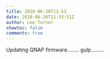 ```yaml
---
title: 2010-06-26T11-53
date: 2010-06-26T11:53:51Z
author: Lee Turner
showtoc: false
comments: true
---
```


Updating QNAP firmware........ gulp.........

